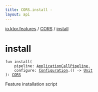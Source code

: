 ```yaml
---
title: CORS.install - 
layout: api
---
```


<div class='api-docs-breadcrumbs'><a href="../index.html">io.ktor.features</a> / <a href="index.html">CORS</a> / <a href="./install.html">install</a></div>

# install

<div class="signature"><code><span class="keyword">fun </span><span class="identifier">install</span><span class="symbol">(</span><br/>&nbsp;&nbsp;&nbsp;&nbsp;<span class="parameterName" id="io.ktor.features.CORS.Feature$install(io.ktor.application.ApplicationCallPipeline, kotlin.Function1((io.ktor.features.CORS.Configuration, kotlin.Unit)))/pipeline">pipeline</span><span class="symbol">:</span>&nbsp;<a href="../../io.ktor.application/-application-call-pipeline/index.html"><span class="identifier">ApplicationCallPipeline</span></a><span class="symbol">, </span><br/>&nbsp;&nbsp;&nbsp;&nbsp;<span class="parameterName" id="io.ktor.features.CORS.Feature$install(io.ktor.application.ApplicationCallPipeline, kotlin.Function1((io.ktor.features.CORS.Configuration, kotlin.Unit)))/configure">configure</span><span class="symbol">:</span>&nbsp;<a href="-configuration/index.html"><span class="identifier">Configuration</span></a><span class="symbol">.</span><span class="symbol">(</span><span class="symbol">)</span>&nbsp;<span class="symbol">-&gt;</span>&nbsp;<a href="https://kotlinlang.org/api/latest/jvm/stdlib/kotlin/-unit/index.html"><span class="identifier">Unit</span></a><br/><span class="symbol">)</span><span class="symbol">: </span><a href="index.html"><span class="identifier">CORS</span></a></code></div>

Feature installation script

